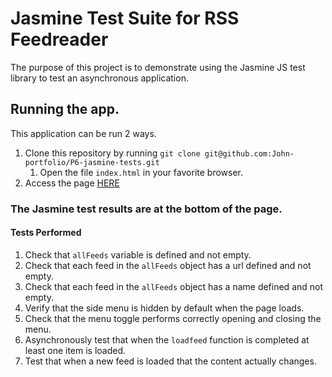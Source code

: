 # Jasmine Test Suite for RSS Feedreader

The purpose of this project is to demonstrate using the Jasmine JS test library to test an asynchronous application.

## Running the app.

This application can be run 2 ways.
1. Clone this repository by running ```git clone git@github.com:John-portfolio/P6-jasmine-tests.git```
    1. Open the file ```index.html``` in your favorite browser.
2. Access the page [HERE](https://john-portfolio.github.io/P6-jasmine-tests/)

### The Jasmine test results are at the bottom of the page.

#### Tests Performed

1. Check that ```allFeeds``` variable is defined and not empty.
1. Check that each feed in the ```allFeeds``` object has a url defined and not empty.
1. Check that each feed in the ```allFeeds``` object has a name defined and not empty.
1. Verify that the side menu is hidden by default when the page loads.
1. Check that the menu toggle performs correctly opening and closing the menu.
1. Asynchronously test that when the ```loadfeed``` function is completed at least one item is loaded.
1. Test that when a new feed is loaded that the content actually changes.

